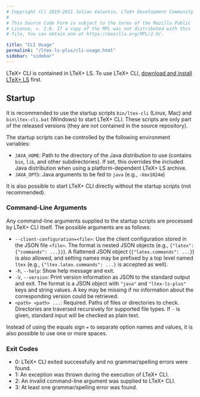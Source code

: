 ```yaml
---
# Copyright (C) 2019-2021 Julian Valentin, LTeX+ Development Community
#
# This Source Code Form is subject to the terms of the Mozilla Public
# License, v. 2.0. If a copy of the MPL was not distributed with this
# file, You can obtain one at https://mozilla.org/MPL/2.0/.

title: "CLI Usage"
permalink: "/ltex-ls-plus/cli-usage.html"
sidebar: "sidebar"
---
```


LTeX+ CLI is contained in LTeX+ LS. To use LTeX+ CLI, [download and install LTeX+ LS](installation.html) first.

## Startup

It is recommended to use the startup scripts `bin/ltex-cli` (Linux, Mac) and `bin\ltex-cli.bat` (Windows) to start LTeX+ CLI. These scripts are only part of the released versions (they are not contained in the source repository).

The startup scripts can be controlled by the following environment variables:

- `JAVA_HOME`: Path to the directory of the Java distribution to use (contains `bin`, `lib`, and other subdirectories). If set, this overrides the included Java distribution when using a platform-dependent LTeX+ LS archive.
- `JAVA_OPTS`: Java arguments to be fed to `java` (e.g., `-Xmx1024m`)

It is also possible to start LTeX+ CLI directly without the startup scripts (not recommended).

### Command-Line Arguments

Any command-line arguments supplied to the startup scripts are processed by LTeX+ CLI itself. The possible arguments are as follows:

- `--client-configuration=<file>`: Use the client configuration stored in the JSON file `<file>`. The format is nested JSON objects (e.g., `{"latex": {"commands": ...}}`). A flattened JSON object (`{"latex.commands": ...}`) is also allowed, and setting names may be prefixed by a top level named `ltex` (e.g., `{"ltex.latex.commands": ...}` is accepted as well).
- `-h`, `--help`: Show help message and exit.
- `-V`, `--version`: Print version information as JSON to the standard output and exit. The format is a JSON object with `"java"` and `"ltex-ls-plus"` keys and string values. A key may be missing if no information about the corresponding version could be retrieved.
- `<path> <path> ...`: Required. Paths of files or directories to check. Directories are traversed recursively for supported file types. If `-` is given, standard input will be checked as plain text.

Instead of using the equals sign `=` to separate option names and values, it is also possible to use one or more spaces.

### Exit Codes

- 0: LTeX+ CLI exited successfully and no grammar/spelling errors were found.
- 1: An exception was thrown during the execution of LTeX+ CLI.
- 2: An invalid command-line argument was supplied to LTeX+ CLI.
- 3: At least one grammar/spelling error was found.

